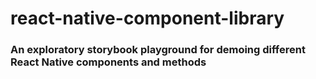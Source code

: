 # react-native-component-library

### An exploratory storybook playground for demoing different React Native components and methods
